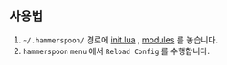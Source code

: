## 사용법

1. `~/.hammerspoon/` 경로에 [init.lua](./init.lua) , [modules](./modules/) 를 놓습니다.
1. `hammerspoon` `menu` 에서 `Reload Config` 를 수행합니다.

